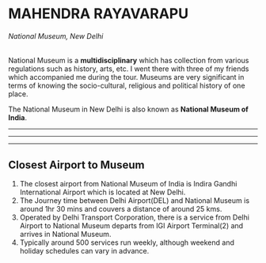 # MAHENDRA RAYAVARAPU

###### National Museum, New Delhi

National Museum is a **multidisciplinary** which has collection from various regulations such as history, arts, etc. I went there with three of my friends which accompanied me during the  tour. Museums are very significant in terms of knowing the socio-cultural, religious and political history of one place.

The National Museum in New Delhi is also known as **National Museum of India**.

<!-- Assignment 2 -->

<!-- Horizantal Rule -->

***

* * *

-----

## Closest Airport to Museum

<ol>
<li> The closest airport from National Museum of India is Indira Gandhi International Airport which is located at New Delhi.</li>
<li> The Journey time between Delhi Airport(DEL) and National Museum is around 1hr 30 mins and couvers a distance of around 25 kms.</li>  
<li> Operated by Delhi Transport Corporation, there is a service from Delhi Airport to National Museum departs from IGI Airport Terminal(2) and arrives in National Museum.</li>
<li> Typically around 500 services run weekly, although weekend and holiday schedules can vary in advance.</li>
<ol> 




